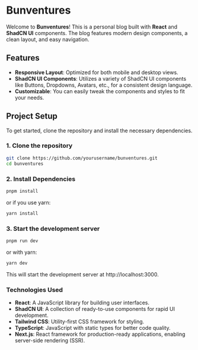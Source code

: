 # Bunventures

Welcome to **Bunventures**! This is a personal blog built with **React** and
**ShadCN UI** components. The blog features modern design components, a clean
layout, and easy navigation.

## Features

- **Responsive Layout**: Optimized for both mobile and desktop views.
- **ShadCN UI Components**: Utilizes a variety of ShadCN UI components like
  Buttons, Dropdowns, Avatars, etc., for a consistent design language.
- **Customizable**: You can easily tweak the components and styles to fit your
  needs.

## Project Setup

To get started, clone the repository and install the necessary dependencies.

### 1. Clone the repository

```bash
git clone https://github.com/yourusername/bunventures.git
cd bunventures
```

### 2. Install Dependencies

```bash
pnpm install
```

or if you use yarn:

```bash
yarn install
```

### 3. Start the development server

```bash
pnpm run dev
```

or with yarn:

```bash
yarn dev
```

This will start the development server at http://localhost:3000.

### Technologies Used

- **React**: A JavaScript library for building user interfaces.
- **ShadCN UI**: A collection of ready-to-use components for rapid UI
  development.
- **Tailwind CSS**: Utility-first CSS framework for styling.
- **TypeScript**: JavaScript with static types for better code quality.
- **Next.js**: React framework for production-ready applications, enabling
  server-side rendering (SSR).
